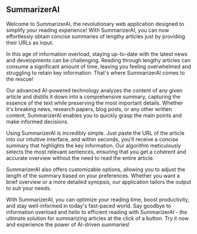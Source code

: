 ## SummarizerAI

Welcome to SummarizerAI, the revolutionary web application designed to simplify your reading experience! With SummarizerAI, you can now effortlessly obtain concise summaries of lengthy articles just by providing their URLs as input.

In this age of information overload, staying up-to-date with the latest news and developments can be challenging. Reading through lengthy articles can consume a significant amount of time, leaving you feeling overwhelmed and struggling to retain key information. That's where SummarizerAI comes to the rescue!

Our advanced AI-powered technology analyzes the content of any given article and distills it down into a comprehensive summary, capturing the essence of the text while preserving the most important details. Whether it's breaking news, research papers, blog posts, or any other written content, SummarizerAI enables you to quickly grasp the main points and make informed decisions.

Using SummarizerAI is incredibly simple. Just paste the URL of the article into our intuitive interface, and within seconds, you'll receive a concise summary that highlights the key information. Our algorithm meticulously selects the most relevant sentences, ensuring that you get a coherent and accurate overview without the need to read the entire article.

SummarizerAI also offers customizable options, allowing you to adjust the length of the summary based on your preferences. Whether you want a brief overview or a more detailed synopsis, our application tailors the output to suit your needs.

With SummarizerAI, you can optimize your reading time, boost productivity, and stay well-informed in today's fast-paced world. Say goodbye to information overload and hello to efficient reading with SummarizerAI - the ultimate solution for summarizing articles at the click of a button. Try it now and experience the power of AI-driven summaries!

